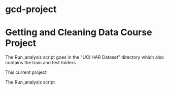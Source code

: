 # gcd-project
Getting and Cleaning Data Course Project
========================================

The Run_analysis script goes in the "UCI HAR Dataset" directory which
also contains the train and test folders

This current project 

The Run_analysis script 